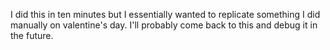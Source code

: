 I did this in ten minutes but I essentially wanted to replicate something I did manually on valentine's day. I'll probably come back to this and debug it in the future.
